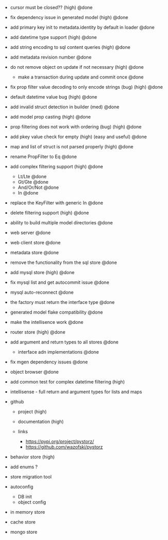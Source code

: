 - cursor must be closed?? (high) @done
- fix dependency issue in generated model (high) @done
- add primary key init to metadata.identity by default in loader @done
- add datetime type support (high) @done
- add string encoding to sql content queries (high) @done
- add metadata revision number @done
- do not remove object on update if not necessary (high) @done
    - make a transaction during update and commit once @done
- fix prop filter value decoding to only encode strings (bug) (high) @done
- default datetime value bug (high) @done
- add invalid struct detection in builder (med) @done
- add model prop casting (high) @done
- prop filtering does not work with ordering (bug) (high) @done
- add pkey value check for empty (high) (easy and useful) @done
- map and list of struct is not parsed properly (high) @done
- rename PropFilter to Eq @done
- add complex filtering support (high) @done
    - Lt/Lte @done
    - Gt/Gte @done
    - And/Or/Not @done
    - In @done
- replace the KeyFilter with generic In @done
- delete filtering support (high) @done
- ability to build multiple model directories @done
- web server @done
- web client store @done
- metadata store @done
- remove the functionality from the sql store @done
- add mysql store (high) @done
- fix mysql list and get autocommit issue @done
- mysql auto-reconnect @done

- the factory must return the interface type @done
- generated model flake compatibility @done
- make the intellisence work @done

- router store (high) @done

- add argument and return types to all stores @done
    - interface adn implementations @done

- fix mgen dependency issues @done
- object browser @done

- add common test for complex datetime filtering (high)
- intellisense - full return and argument types for lists and maps

- github
    - project (high)
    - documentation (high)

    - links
        - https://pypi.org/project/pystorz/
        - https://github.com/wazofski/pystorz

- behavior store (high)

- add enums ?
- store migration tool

- autoconfig
    - DB init
    - object config

- in memory store
- cache store
- mongo store
